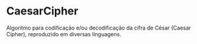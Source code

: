 # CaesarCipher
Algoritmo para codificação e/ou decodificação da cifra de César (Caesar Cipher), reproduzido em diversas linguagens.
